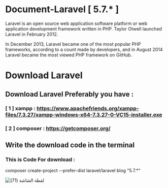 # Document-Laravel [ 5.7.* ] 

Laravel is an open source web application software platform or web application development framework written in PHP. Taylor Otwell launched Laravel in February 2012.

In December 2013, Laravel became one of the most popular PHP frameworks, according to a count made by developers, and in August 2014 Laravel became the most viewed PHP framework on GitHub.






# Download Laravel 


## Download Laravel Preferably you have :

### [ 1 ] xampp : https://www.apachefriends.org/xampp-files/7.3.27/xampp-windows-x64-7.3.27-0-VC15-installer.exe 

### [ 2 ] composer : https://getcomposer.org/ 




##  Write the download code in the terminal  

### This is Code For download : 

composer create-project --prefer-dist laravel/laravel blog "5.7.*"

![‏‏لقطة الشاشة (71)](https://user-images.githubusercontent.com/75973328/122688907-d2600e00-d227-11eb-90b3-784731f8d93d.png)



